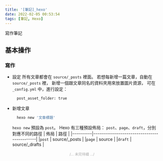 ```yaml
---
title: '[筆記]_hexo'
date: 2022-02-05 00:53:54
tags: [筆記, Hexo]
---
```


寫作筆記

<!-- more -->

## 基本操作
  ### 寫作
  - 設定
    所有文章都會在 `source/_posts` 裡面。
    若想每新增一篇文章，自動在 `source/_posts` 裡，
    新增一個跟文章同名的資料夾用來放置圖片資源，
    可在 `_config.yml` 中，進行設定：
    ```sh
      post_asset_folder: true
    ```
  - 新增文章
    ```sh
      hexo new '文章標題'
    ```
    `hexo new` 預設為 `post`。
    Hexo 有三種預設佈局： `post`、`page`、`draft`，分別對應不同的路徑
    |   佈局    | 路徑                                        |
    |----------|---------------------------------------------|
    |`post`    | source/_posts                               |
    |`page`    | source                                      |
    |`draft`   | source/_drafts                              |


<div style="text-align: center; color:#aaa;"><small>/... 未完待續 .../</small></div>